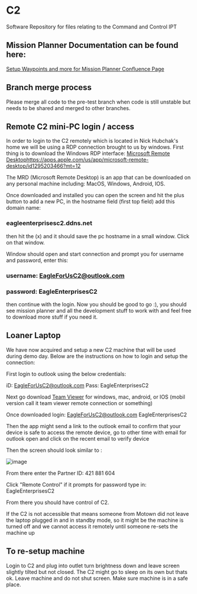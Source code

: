 # C2

Software Repository for files relating to the Command and Control IPT

## Mission Planner Documentation can be found here: 
[Setup Waypoints and more for Mission Planner Confluence Page ](https://docs.us.lmco.com/display/LCP23Team6/Mission+Planner+Documentation)

## Branch merge process

Please merge all code to the pre-test branch when code is still unstable but
needs to be shared and merged to other branches.

## Remote C2 mini-PC login / access

In order to login to the C2 remotely which is located in Nick Hubchak's home
we will be using a RDP connection brought to us by windows. First thing is to
download the Windows RDP interface: [Microsoft Remote Desktop](https://apps.apple.com/us/app/microsoft-remote-desktop/id1295203466?mt=12)<https://apps.apple.com/us/app/microsoft-remote-desktop/id1295203466?mt=12>

The MRD (Microsoft Remote Desktop) is an app that can be downloaded on any
personal machine including: MacOS, Windows, Android, IOS.

Once downloaded and installed you can open the screen and hit the plus button
to add a new PC, in the hostname field (first top field) add this domain name:

### eagleenterprisesc2.ddns.net

then hit the (x) and it should save the pc hostname in a small window. Click on
that window.

Window should open and start connection and prompt you for username and password,
enter this:

### username: <EagleForUsC2@outlook.com>

### password: EagleEnterprisesC2

then continue with the login. Now you should be good to go :), you should see
mission planner and all the development stuff to work with and feel free to
download more stuff if you need it.

## Loaner Laptop

We have now acquired and setup a new C2 machine that will be used during demo
day. Below are the instructions on how to login and setup the connection:

First login to outlook using the below credentials:

iD:   <EagleForUsC2@outlook.com>
Pass: EagleEnterprisesC2

Next go download [Team Viewer](https://www.teamviewer.com/en-us/download/windows/?utm_source=google&utm_medium=cpc&utm_campaign=us%7Cb%7Cpr%7C22%7Caug%7Ctv-core-download-sn%7Cnew%7Ct0%7C0&utm_content=Download&utm_term=teamviewer+download)
for windows, mac, android, or IOS (mobil version call it team viewer remote
connection or something)

Once downloaded login:
<EagleForUsC2@outlook.com>
EagleEnterprisesC2

Then the app might send a link to the outlook email to confirm that your device
is safe to access the remote device, go to other time with email for outlook
open and click on the recent email to verify device

Then the screen should look similar to :

![image](https://github.com/Eagle-Enterprises/C2/assets/161257399/f1677a3c-8af2-4688-a78e-df394e5d5be9)

From there enter the Partner ID:
421 881 604

Click "Remote Control" if it prompts for password type in:
EagleEnterprisesC2

From there you should have control of C2.

If the C2 is not accessible that means someone from Motown did not leave the
laptop plugged in and in standby mode, so it might be the machine is turned off
and we cannot access it remotely until someone re-sets the machine up

## To re-setup machine

Login to C2 and plug into outlet turn brightness down and leave screen slightly
tilted but not closed. The C2 might go to sleep on its own but thats ok. Leave
machine and do not shut screen. Make sure machine is in a safe place.
